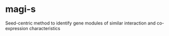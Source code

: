 # magi-s
Seed-centric method to identify gene modules of similar interaction and co-expression characteristics
